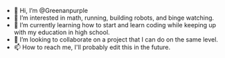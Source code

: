 - 👋 Hi, I’m @Greenanpurple
- 👀 I’m interested in math, running, building robots, and binge watching.
- 🌱 I’m currently learning how to start and learn coding while keeping up with my education in high school.
- 💞️ I’m looking to collaborate on a project that I can do on the same level.
- 📫 How to reach me, I'll probably edit this in the future.

<!---
Greenanpurple/Greenanpurple is a ✨ special ✨ repository because its `README.md` (this file) appears on your GitHub profile.
You can click the Preview link to take a look at your changes.
--->
